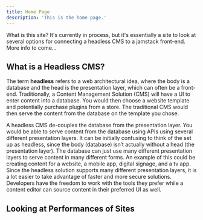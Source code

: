 ```yaml
---
title: Home Page
description: 'This is the home page.'
---
```


What is this site? It's currently in process, but it's essentially a site to look at several options for connecting a headless CMS to a jamstack front-end.  More info to come...

## What is a Headless CMS?

The term **headless** refers to a web architectural idea, where the body is a database and the head is the presentation layer, which can often be a front-end.  Traditionally, a Content Management Solution (CMS) will have a UI to enter content into a database.  You would then choose a website template and potentially purchase plugins from a store. The traditional CMS would then serve the content from the database on the template you chose.  

A headless CMS de-couples the database from the presentation layer. You would be able to serve content from the database using APIs using several different presentation layers.  It can be initially confusing to think of the set up as headless, since the body (database) isn’t actually without a head (the presentation layer).  The database can just use many different presentation layers to serve content in many different forms.  An example of this could be creating content for a website, a mobile app, digital signage, and a tv app.  Since the headless solution supports many different presentation layers, it is a lot easier to take advantage of faster and more secure solutions.  Developers have the freedom to work with the tools they prefer while a content editor can source content in their preferred UI as well.  

## Looking at Performances of Sites
<br>
<Grid />